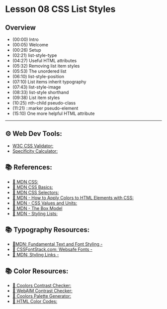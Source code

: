 
# Lesson 08 CSS List Styles

## Overview

* (00:00) Intro
* (00:05) Welcome
* (00:26) Setup
* (02:21) list-style-type
* (04:27) Useful HTML attributes
* (05:32) Removing list item styles
* (05:53) The unordered list
* (06:10) list-style-position 
* (07:10) List items inherit typography
* (07:43) list-style-image
* (08:33) list-style shorthand
* (09:38) List item styles
* (10:25) nth-child pseudo-class
* (11:21) ::marker pseudo-element
* (15:10) One more helpful HTML attribute


---

## ⚙ Web Dev Tools:

* [W3C CSS Validator:](https://jigsaw.w3.org/css-validator/)
* [Specificity Calculator:]( https://specificity.keegan.st/)

## 📚 References:

* [🔗 MDN CSS:](https://developer.mozilla.org/en-US/docs/Web/CSS)
* [🔗 MDN CSS Basics:](https://developer.mozilla.org/en-US/docs/Learn/Getting_started_with_the_web/CSS_basics)
* [🔗 MDN CSS Selectors:](https://developer.mozilla.org/en-US/docs/Learn/CSS/Building_blocks/Selectors)
* [🔗 MDN - How to Apply Colors to HTML Elements with CSS:](https://developer.mozilla.org/en-US/docs/Web/CSS/color)
* [🔗 MDN - CSS Values and Units:](https://developer.mozilla.org/en-US/docs/Learn/CSS/Building_blocks/Values_and_units)
* [🔗 MDN - The Box Model](https://developer.mozilla.org/en-US/docs/Learn/CSS/Building_blocks/The_box_model)
* [🔗 MDN - Styling Lists: ](https://developer.mozilla.org/en-US/docs/Learn/CSS/Styling_text/Styling_lists)

## 📚 Typography Resources:

* [🔗MDN: Fundamental Text and Font Styling - ](https://developer.mozilla.org/en-US/docs/Learn/CSS/Styling_text/Fundamentals)
* [🔗 CSSFontStack.com: Websafe Fonts - ](https://www.cssfontstack.com/)
* [🔗 MDN: Styling Links - ](https://developer.mozilla.org/en-US/docs/Learn/CSS/Styling_text/Fundamentals)

## 📚 Color Resources: 
* [🔗 Coolors Contrast Checker:](https://coolors.co/contrast-checker/112a46-acc8e5)
* [🔗 WebAIM Contrast Checker:](https://webaim.org/resources/contrastchecker/)
* [🔗 Coolors Palette Generator:](https://coolors.co/)
* [🔗 HTML Color Codes:](https://htmlcolorcodes.com/)